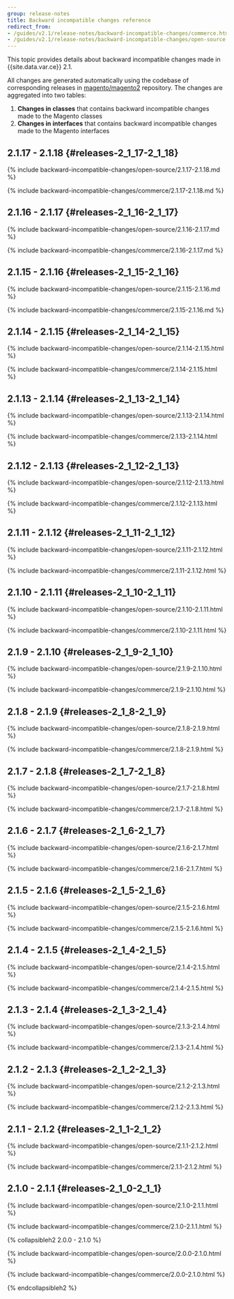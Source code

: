 ```yaml
---
group: release-notes
title: Backward incompatible changes reference
redirect_from: 
- /guides/v2.1/release-notes/backward-incompatible-changes/commerce.html
- /guides/v2.1/release-notes/backward-incompatible-changes/open-source.html
---
```


This topic provides details about backward incompatible changes made in {{site.data.var.ce}} 2.1.

All changes are generated automatically using the codebase of corresponding releases in [magento/magento2] repository.
The changes are aggregated into two tables:

1. **Changes in classes** that contains backward incompatible changes made to the Magento classes
2. **Changes in interfaces** that contains backward incompatible changes made to the Magento interfaces

## 2.1.17 - 2.1.18    {#releases-2_1_17-2_1_18}

{% include backward-incompatible-changes/open-source/2.1.17-2.1.18.md %}

{% include backward-incompatible-changes/commerce/2.1.17-2.1.18.md %}

## 2.1.16 - 2.1.17    {#releases-2_1_16-2_1_17}

{% include backward-incompatible-changes/open-source/2.1.16-2.1.17.md %}

{% include backward-incompatible-changes/commerce/2.1.16-2.1.17.md %}

## 2.1.15 - 2.1.16    {#releases-2_1_15-2_1_16}

{% include backward-incompatible-changes/open-source/2.1.15-2.1.16.md %}

{% include backward-incompatible-changes/commerce/2.1.15-2.1.16.md %}

## 2.1.14 - 2.1.15    {#releases-2_1_14-2_1_15}

{% include backward-incompatible-changes/open-source/2.1.14-2.1.15.html %}

{% include backward-incompatible-changes/commerce/2.1.14-2.1.15.html %}

## 2.1.13 - 2.1.14    {#releases-2_1_13-2_1_14}

{% include backward-incompatible-changes/open-source/2.1.13-2.1.14.html %}

{% include backward-incompatible-changes/commerce/2.1.13-2.1.14.html %}

## 2.1.12 - 2.1.13    {#releases-2_1_12-2_1_13}

{% include backward-incompatible-changes/open-source/2.1.12-2.1.13.html %}

{% include backward-incompatible-changes/commerce/2.1.12-2.1.13.html %}

## 2.1.11 - 2.1.12    {#releases-2_1_11-2_1_12}

{% include backward-incompatible-changes/open-source/2.1.11-2.1.12.html %}

{% include backward-incompatible-changes/commerce/2.1.11-2.1.12.html %}

## 2.1.10 - 2.1.11    {#releases-2_1_10-2_1_11}

{% include backward-incompatible-changes/open-source/2.1.10-2.1.11.html %}

{% include backward-incompatible-changes/commerce/2.1.10-2.1.11.html %}

## 2.1.9 - 2.1.10    {#releases-2_1_9-2_1_10}

{% include backward-incompatible-changes/open-source/2.1.9-2.1.10.html %}

{% include backward-incompatible-changes/commerce/2.1.9-2.1.10.html %}

## 2.1.8 - 2.1.9    {#releases-2_1_8-2_1_9}

{% include backward-incompatible-changes/open-source/2.1.8-2.1.9.html %}

{% include backward-incompatible-changes/commerce/2.1.8-2.1.9.html %}

## 2.1.7 - 2.1.8    {#releases-2_1_7-2_1_8}

{% include backward-incompatible-changes/open-source/2.1.7-2.1.8.html %}

{% include backward-incompatible-changes/commerce/2.1.7-2.1.8.html %}

## 2.1.6 - 2.1.7 {#releases-2_1_6-2_1_7}

{% include backward-incompatible-changes/open-source/2.1.6-2.1.7.html %}

{% include backward-incompatible-changes/commerce/2.1.6-2.1.7.html %}

## 2.1.5 - 2.1.6 {#releases-2_1_5-2_1_6}

{% include backward-incompatible-changes/open-source/2.1.5-2.1.6.html %}

{% include backward-incompatible-changes/commerce/2.1.5-2.1.6.html %}

## 2.1.4 - 2.1.5 {#releases-2_1_4-2_1_5}

{% include backward-incompatible-changes/open-source/2.1.4-2.1.5.html %}

{% include backward-incompatible-changes/commerce/2.1.4-2.1.5.html %}

## 2.1.3 - 2.1.4 {#releases-2_1_3-2_1_4}

{% include backward-incompatible-changes/open-source/2.1.3-2.1.4.html %}

{% include backward-incompatible-changes/commerce/2.1.3-2.1.4.html %}

## 2.1.2 - 2.1.3 {#releases-2_1_2-2_1_3}

{% include backward-incompatible-changes/open-source/2.1.2-2.1.3.html %}

{% include backward-incompatible-changes/commerce/2.1.2-2.1.3.html %}

## 2.1.1 - 2.1.2 {#releases-2_1_1-2_1_2}

{% include backward-incompatible-changes/open-source/2.1.1-2.1.2.html %}

{% include backward-incompatible-changes/commerce/2.1.1-2.1.2.html %}

## 2.1.0 - 2.1.1 {#releases-2_1_0-2_1_1}

{% include backward-incompatible-changes/open-source/2.1.0-2.1.1.html %}

{% include backward-incompatible-changes/commerce/2.1.0-2.1.1.html %}

{% collapsibleh2  2.0.0 - 2.1.0 %}

{% include backward-incompatible-changes/open-source/2.0.0-2.1.0.html %}

{% include backward-incompatible-changes/commerce/2.0.0-2.1.0.html %}

{% endcollapsibleh2 %}

<!-- LINK DEFINITIONS -->

[magento/magento2]: https://github.com/magento/magento2
